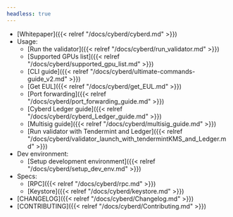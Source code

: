 ```yaml
---
headless: true
---
```

- [Whitepaper]({{< relref "/docs/cyberd/cyberd.md" >}})
- Usage:
  - [Run the validator]({{< relref "/docs/cyberd/run_validator.md" >}})
  - [Supported GPUs list]({{< relref "/docs/cyberd/supported_gpu_list.md" >}})
  - [CLI guide]({{< relref "/docs/cyberd/ultimate-commands-guide_v2.md" >}})
  - [Get EUL]({{< relref "/docs/cyberd/get_EUL.md" >}})
  - [Port forwarding]({{< relref "/docs/cyberd/port_forwarding_guide.md" >}})
  - [Cyberd Ledger guide]({{< relref "/docs/cyberd/cyberd_Ledger_guide.md" >}})
  - [Multisig guide]({{< relref "/docs/cyberd/multisig_guide.md" >}})
  - [Run validator with Tendermint and Ledger]({{< relref "/docs/cyberd/validator_launch_with_tendermintKMS_and_Ledger.md" >}})
- Dev environment:
  - [Setup development environment]({{< relref "/docs/cyberd/setup_dev_env.md" >}})
- Specs:
  - [RPC]({{< relref "/docs/cyberd/rpc.md" >}})
  - [Keystore]({{< relref "/docs/cyberd/keystore.md" >}})
- [CHANGELOG]({{< relref "/docs/cyberd/Changelog.md" >}})
- [CONTRIBUTING]({{< relref "/docs/cyberd/Contributing.md" >}})
